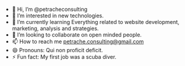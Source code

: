 - 👋 Hi, I’m @petracheconsulting
- 👀 I’m interested in new technologies.
- 🌱 I’m currently learning Everything related to website development, marketing, analysis and strategies.
- 💞️ I’m looking to collaborate on open minded people.
- 📫 How to reach me petrache.consulting@gmail.com
- 😄 Pronouns: Qui non proficit deficit.
- ⚡ Fun fact: My first job was a scuba diver.

<!---
petracheconsulting/petracheconsulting is a ✨ special ✨ repository because its `README.md` (this file) appears on your GitHub profile.
You can click the Preview link to take a look at your changes.
--->
